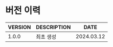 <br/>
<br/>

# 버전 이력

| VERSION | DESCRIPTION                    | DATE       |
|---------|--------------------------------|------------|
| 1.0.0   | 최초 생성                        | 2024.03.12 |

<br/>
<br/>